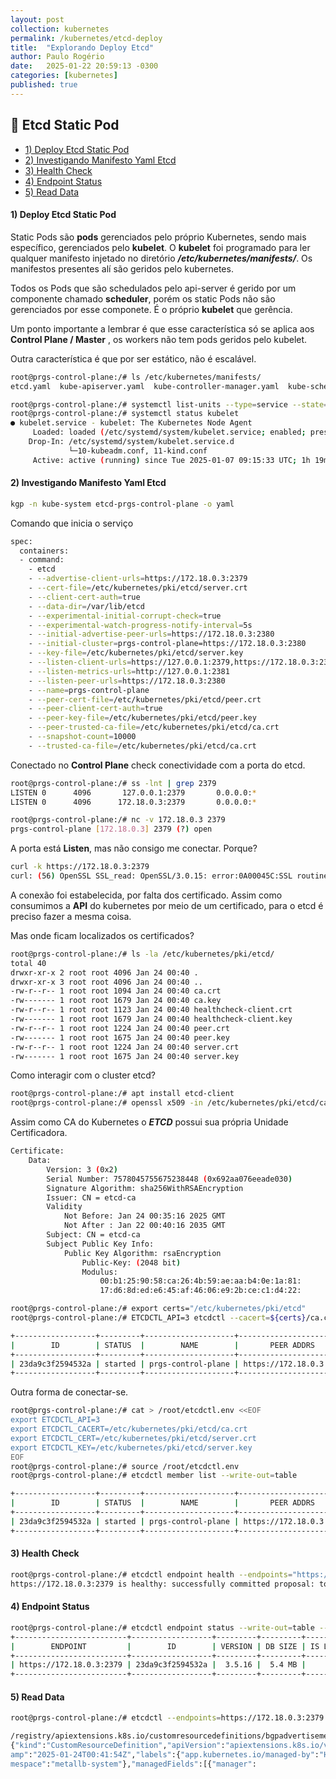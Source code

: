 ```yaml
---
layout: post
collection: kubernetes
permalink: /kubernetes/etcd-deploy
title:  "Explorando Deploy Etcd"
author: Paulo Rogério
date:   2025-01-22 20:59:13 -0300
categories: [kubernetes]
published: true
---
```


## 🚀 Etcd Static Pod

- [1) Deploy Etcd Static Pod](#1-deploy-etcd-static-pod)
- [2) Investigando Manifesto Yaml Etcd](#2-investigando-manifesto-yaml-etcd)
- [3) Health Check](#3-health-check)
- [4) Endpoint Status](#4-endpoint-status)
- [5) Read Data](#5-read-data)

#### 1) Deploy Etcd Static Pod

Static Pods são **pods** gerenciados pelo próprio Kubernetes, sendo mais específico, gerenciados pelo **kubelet**. O **kubelet** foi programado para ler qualquer manifesto injetado no diretório ***/etc/kubernetes/manifests/***. Os manifestos presentes alí são geridos pelo kubernetes.

Todos os Pods que são schedulados pelo api-server é gerido por um componente chamado **scheduler**, porém os static Pods não são gerenciados por esse componete. É o próprio **kubelet** que gerência.

Um ponto importante a lembrar é que esse característica só se aplica aos **Control Plane / Master** , os workers não tem pods geridos pelo kubelet.

Outra característica é que por ser estático, não é escalável.

```bash
root@prgs-control-plane:/# ls /etc/kubernetes/manifests/
etcd.yaml  kube-apiserver.yaml	kube-controller-manager.yaml  kube-scheduler.yaml
```

```bash
root@prgs-control-plane:/# systemctl list-units --type=service --state=active
root@prgs-control-plane:/# systemctl status kubelet
● kubelet.service - kubelet: The Kubernetes Node Agent
     Loaded: loaded (/etc/systemd/system/kubelet.service; enabled; preset: enabled)
    Drop-In: /etc/systemd/system/kubelet.service.d
             └─10-kubeadm.conf, 11-kind.conf
     Active: active (running) since Tue 2025-01-07 09:15:33 UTC; 1h 19min ago
```

#### 2) Investigando Manifesto Yaml Etcd

```bash
kgp -n kube-system etcd-prgs-control-plane -o yaml
```

Comando que inicia o serviço

```bash
spec:
  containers:
  - command:
    - etcd
    - --advertise-client-urls=https://172.18.0.3:2379
    - --cert-file=/etc/kubernetes/pki/etcd/server.crt
    - --client-cert-auth=true
    - --data-dir=/var/lib/etcd
    - --experimental-initial-corrupt-check=true
    - --experimental-watch-progress-notify-interval=5s
    - --initial-advertise-peer-urls=https://172.18.0.3:2380
    - --initial-cluster=prgs-control-plane=https://172.18.0.3:2380
    - --key-file=/etc/kubernetes/pki/etcd/server.key
    - --listen-client-urls=https://127.0.0.1:2379,https://172.18.0.3:2379
    - --listen-metrics-urls=http://127.0.0.1:2381
    - --listen-peer-urls=https://172.18.0.3:2380
    - --name=prgs-control-plane
    - --peer-cert-file=/etc/kubernetes/pki/etcd/peer.crt
    - --peer-client-cert-auth=true
    - --peer-key-file=/etc/kubernetes/pki/etcd/peer.key
    - --peer-trusted-ca-file=/etc/kubernetes/pki/etcd/ca.crt
    - --snapshot-count=10000
    - --trusted-ca-file=/etc/kubernetes/pki/etcd/ca.crt
```

Conectado no **Control Plane** check conectividade com a porta do etcd.

```bash
root@prgs-control-plane:/# ss -lnt | grep 2379
LISTEN 0      4096       127.0.0.1:2379       0.0.0.0:*
LISTEN 0      4096      172.18.0.3:2379       0.0.0.0:*
```

```bash
root@prgs-control-plane:/# nc -v 172.18.0.3 2379
prgs-control-plane [172.18.0.3] 2379 (?) open
```

A porta está **Listen**, mas não consigo me conectar. Porque?

```bash
curl -k https://172.18.0.3:2379
curl: (56) OpenSSL SSL_read: OpenSSL/3.0.15: error:0A00045C:SSL routines::tlsv13 alert certificate required, errno 0
```

A conexão foi estabelecida, por falta dos certificado. Assim como consumimos a **API** do kubernetes por meio de um certificado, para o etcd é preciso fazer a mesma coisa.

Mas onde ficam localizados os certificados?

```bash
root@prgs-control-plane:/# ls -la /etc/kubernetes/pki/etcd/
total 40
drwxr-xr-x 2 root root 4096 Jan 24 00:40 .
drwxr-xr-x 3 root root 4096 Jan 24 00:40 ..
-rw-r--r-- 1 root root 1094 Jan 24 00:40 ca.crt
-rw------- 1 root root 1679 Jan 24 00:40 ca.key
-rw-r--r-- 1 root root 1123 Jan 24 00:40 healthcheck-client.crt
-rw------- 1 root root 1679 Jan 24 00:40 healthcheck-client.key
-rw-r--r-- 1 root root 1224 Jan 24 00:40 peer.crt
-rw------- 1 root root 1675 Jan 24 00:40 peer.key
-rw-r--r-- 1 root root 1224 Jan 24 00:40 server.crt
-rw------- 1 root root 1675 Jan 24 00:40 server.key
```

Como interagir com o cluster etcd?

```bash
root@prgs-control-plane:/# apt install etcd-client
root@prgs-control-plane:/# openssl x509 -in /etc/kubernetes/pki/etcd/ca.crt -text
```

Assim como CA do Kubernetes o ***ETCD*** possui sua própria Unidade Certificadora.

```bash
Certificate:
    Data:
        Version: 3 (0x2)
        Serial Number: 7578045755675238448 (0x692aa076eeade030)
        Signature Algorithm: sha256WithRSAEncryption
        Issuer: CN = etcd-ca
        Validity
            Not Before: Jan 24 00:35:16 2025 GMT
            Not After : Jan 22 00:40:16 2035 GMT
        Subject: CN = etcd-ca
        Subject Public Key Info:
            Public Key Algorithm: rsaEncryption
                Public-Key: (2048 bit)
                Modulus:
                    00:b1:25:90:58:ca:26:4b:59:ae:aa:b4:0e:1a:81:
                    17:d6:8d:ed:e6:45:af:46:06:e9:2b:ce:c1:d4:22:
```

```bash
root@prgs-control-plane:/# export certs="/etc/kubernetes/pki/etcd"
root@prgs-control-plane:/# ETCDCTL_API=3 etcdctl --cacert=${certs}/ca.crt --cert=${certs}/server.crt --key=${certs}/server.key member list --write-out=table

+------------------+---------+--------------------+-------------------------+-------------------------+------------+
|        ID        | STATUS  |        NAME        |       PEER ADDRS        |      CLIENT ADDRS       | IS LEARNER |
+------------------+---------+--------------------+-------------------------+-------------------------+------------+
| 23da9c3f2594532a | started | prgs-control-plane | https://172.18.0.3:2380 | https://172.18.0.3:2379 |      false |
+------------------+---------+--------------------+-------------------------+-------------------------+------------+
```

Outra forma de conectar-se.

```bash
root@prgs-control-plane:/# cat > /root/etcdctl.env <<EOF
export ETCDCTL_API=3
export ETCDCTL_CACERT=/etc/kubernetes/pki/etcd/ca.crt
export ETCDCTL_CERT=/etc/kubernetes/pki/etcd/server.crt
export ETCDCTL_KEY=/etc/kubernetes/pki/etcd/server.key
EOF
root@prgs-control-plane:/# source /root/etcdctl.env
root@prgs-control-plane:/# etcdctl member list --write-out=table

+------------------+---------+--------------------+-------------------------+-------------------------+------------+
|        ID        | STATUS  |        NAME        |       PEER ADDRS        |      CLIENT ADDRS       | IS LEARNER |
+------------------+---------+--------------------+-------------------------+-------------------------+------------+
| 23da9c3f2594532a | started | prgs-control-plane | https://172.18.0.3:2380 | https://172.18.0.3:2379 |      false |
+------------------+---------+--------------------+-------------------------+-------------------------+------------+
```

#### 3) Health Check

```bash
root@prgs-control-plane:/# etcdctl endpoint health --endpoints="https://172.18.0.3:2379"
https://172.18.0.3:2379 is healthy: successfully committed proposal: took = 11.292646ms
```


#### 4) Endpoint Status

```bash
root@prgs-control-plane:/# etcdctl endpoint status --write-out=table --endpoints="https://172.18.0.3:2379"
+-------------------------+------------------+---------+---------+-----------+------------+-----------+------------+--------------------+--------+
|        ENDPOINT         |        ID        | VERSION | DB SIZE | IS LEADER | IS LEARNER | RAFT TERM | RAFT INDEX | RAFT APPLIED INDEX | ERRORS |
+-------------------------+------------------+---------+---------+-----------+------------+-----------+------------+--------------------+--------+
| https://172.18.0.3:2379 | 23da9c3f2594532a |  3.5.16 |  5.4 MB |      true |      false |         2 |      11482 |              11482 |        |
+-------------------------+------------------+---------+---------+-----------+------------+-----------+------------+--------------------+--------+
```

#### 5) Read Data

```bash
root@prgs-control-plane:/# etcdctl --endpoints=https://172.18.0.3:2379 get / --prefix

/registry/apiextensions.k8s.io/customresourcedefinitions/bgpadvertisements.metallb.io
{"kind":"CustomResourceDefinition","apiVersion":"apiextensions.k8s.io/v1beta1","metadata":{"name":"bgpadvertisements.metallb.io","uid":"c282d792-d32f-41ab-be49-5080c899ed25","generation":1,"creationTimest
amp":"2025-01-24T00:41:54Z","labels":{"app.kubernetes.io/managed-by":"Helm"},"annotations":{"controller-gen.kubebuilder.io/version":"v0.16.3","meta.helm.sh/release-name":"metallb","meta.helm.sh/release-na
mespace":"metallb-system"},"managedFields":[{"manager":
```